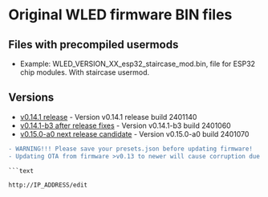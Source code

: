 # Original WLED firmware BIN files

## Files with precompiled usermods

- Example: WLED_VERSION_XX_esp32_staircase_mod.bin, file for ESP32 chip modules. With staircase usermod.

## Versions

- [v0.14.1 release](https://github.com/srg74/WLED-wemos-shield/tree/master/resources/Firmware/@Aircoookie/Latest) - Version v0.14.1 release build 2401140
- [v0.14.1-b3 after release fixes](https://github.com/srg74/WLED-wemos-shield/tree/master/resources/Firmware/@Aircoookie/Dev/0.14.1-b3) - Version v0.14.1-b3 build 2401060
- [v0.15.0-a0 next release candidate](https://github.com/srg74/WLED-wemos-shield/tree/master/resources/Firmware/@Aircoookie/Dev/0.15.0-a0) - Version v0.15.0-a0 build 2401070

```diff
- WARNING!!! Please save your presets.json before updating firmware!
- Updating OTA from firmware >v0.13 to newer will cause corruption due to difference in firmware structure. Please erase flash memory before uploading new firmware.

```text

http://IP_ADDRESS/edit

```
